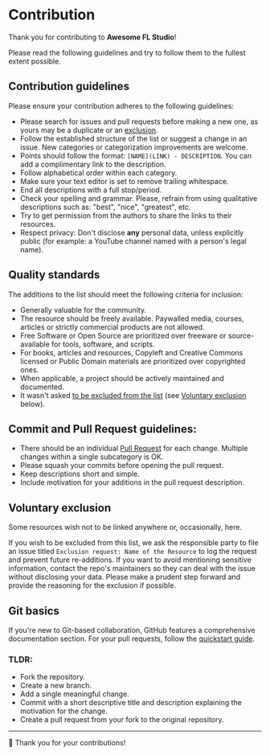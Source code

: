 # Contribution

Thank you for contributing to **Awesome FL Studio**!

Please read the following guidelines and try to follow them to the fullest extent possible.

## Contribution guidelines

Please ensure your contribution adheres to the following guidelines:
* Please search for issues and pull requests before making a new one, as yours may be a duplicate or an [exclusion](https://github.com/indiscipline/awesome-reaper/issues?q=is%3Aissue+label%3Aexclusion+).
* Follow the established structure of the list or suggest a change in an issue. New categories or categorization improvements are welcome.
* Points should follow the format: `[NAME](LINK) - DESCRIPTION`. You can add a complimentary link to the description.
* Follow alphabetical order within each category.
* Make sure your text editor is set to remove trailing whitespace.
* End all descriptions with a full stop/period.
* Check your spelling and grammar.
Please, refrain from using qualitative descriptions such as: "best", "nice", "greatest", etc.
* Try to get permission from the authors to share the links to their resources.
* Respect privacy: Don't disclose **any** personal data, unless explicitly public (for example: a YouTube channel named with a person's legal name).

## Quality standards

The additions to the list should meet the following criteria for inclusion:
* Generally valuable for the community.
* The resource should be freely available. Paywalled media, courses, articles or strictly commercial products are not allowed.
* Free Software or Open Source are prioritized over freeware or source-available for tools, software, and scripts.
* For books, articles and resources, Copyleft and Creative Commons licensed or Public Domain materials are prioritized over copyrighted ones.
* When applicable, a project should be actively maintained and documented.
* It wasn't asked [to be excluded from the list](https://github.com/m9/awesome-fl-studio/issues?q=is%3Aissue+label%3Aexclusion+) (see [Voluntary exclusion](#voluntary-exclusion) below).

## Commit and Pull Request guidelines:

* There should be an individual [Pull Request](https://docs.github.com/en/pull-requests/collaborating-with-pull-requests/proposing-changes-to-your-work-with-pull-requests/creating-a-pull-request) for each change. Multiple changes within a single subcategory is OK.
* Please squash your commits before opening the pull request.
* Keep descriptions short and simple.
* Include motivation for your additions in the pull request description.

## Voluntary exclusion

Some resources wish not to be linked anywhere or, occasionally, here.

If you wish to be excluded from this list, we ask the responsible party to file an issue titled `Exclusion request: Name of the Resource` to log the request and prevent future re-additions. If you want to avoid mentioning sensitive information, contact the repo's maintainers so they can deal with the issue without disclosing your data. Please make a prudent step forward and provide the reasoning for the exclusion if possible.

## Git basics

If you're new to Git-based collaboration, GitHub features a comprehensive documentation section.
For your pull requests, follow the [quickstart guide](https://docs.github.com/en/get-started/quickstart/contributing-to-projects).

### TLDR:

- Fork the repository.
- Create a new branch.
- Add a single meaningful change.
- Commit with a short descriptive title and description explaining the motivation for the change.
- Create a pull request from your fork to the original repository.

----

🙏 Thank you for your contributions!
